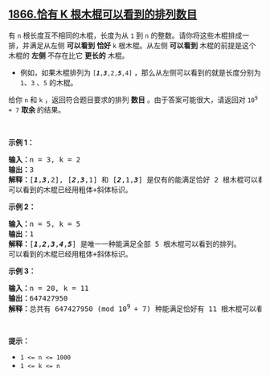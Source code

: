 ## [1866.恰有 K 根木棍可以看到的排列数目](https://leetcode.cn/problems/number-of-ways-to-rearrange-sticks-with-k-sticks-visible/)
<p>有 <code>n</code> 根长度互不相同的木棍，长度为从 <code>1</code> 到 <code>n</code> 的整数。请你将这些木棍排成一排，并满足从左侧 <strong>可以看到</strong> <strong>恰好</strong> <code>k</code> 根木棍。从左侧 <strong>可以看到</strong> 木棍的前提是这个木棍的 <strong>左侧</strong> 不存在比它 <strong>更长的</strong> 木棍。</p>

<ul>
	<li>例如，如果木棍排列为 <code>[<em><strong>1</strong></em>,<em><strong>3</strong></em>,2,<em><strong>5</strong></em>,4]</code> ，那么从左侧可以看到的就是长度分别为 <code>1</code>、<code>3</code> 、<code>5</code> 的木棍。</li>
</ul>

<p>给你 <code>n</code> 和 <code>k</code> ，返回符合题目要求的排列 <strong>数目</strong> 。由于答案可能很大，请返回对 <code>10<sup>9</sup> + 7</code> <strong>取余 </strong>的结果。</p>

<p> </p>

<p><strong>示例 1：</strong></p>

<pre><strong>输入：</strong>n = 3, k = 2
<strong>输出：</strong>3
<strong>解释：</strong>[<strong><em>1</em></strong>,<strong><em>3</em></strong>,2], [<em><strong>2</strong></em>,<em><strong>3</strong></em>,1] 和 [<em><strong>2</strong></em>,1,<em><strong>3</strong></em>] 是仅有的能满足恰好 2 根木棍可以看到的排列。
可以看到的木棍已经用粗体+斜体标识。
</pre>

<p><strong>示例 2：</strong></p>

<pre><strong>输入：</strong>n = 5, k = 5
<strong>输出：</strong>1
<strong>解释：</strong>[<em><strong>1</strong></em>,<em><strong>2</strong></em>,<em><strong>3</strong></em>,<em><strong>4</strong></em>,<em><strong>5</strong></em>] 是唯一一种能满足全部 5 根木棍可以看到的排列。
可以看到的木棍已经用粗体+斜体标识。
</pre>

<p><strong>示例 3：</strong></p>

<pre><strong>输入：</strong>n = 20, k = 11
<strong>输出：</strong>647427950
<strong>解释：</strong>总共有 647427950 (mod 10<sup>9 </sup>+ 7) 种能满足恰好有 11 根木棍可以看到的排列。
</pre>

<p> </p>

<p><strong>提示：</strong></p>

<ul>
	<li><code>1 &lt;= n &lt;= 1000</code></li>
	<li><code>1 &lt;= k &lt;= n</code></li>
</ul>
